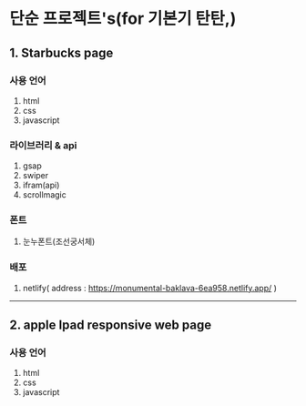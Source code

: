 # 단순 프로젝트's(for 기본기 탄탄,)

## 1. Starbucks page

### 사용 언어
1. html
2. css
3. javascript
   
### 라이브러리 & api
1. gsap
2. swiper
3. ifram(api)
4. scrollmagic
   
### 폰트
1. 눈누폰트(조선궁서체)
   
### 배포
1. netlify( address : https://monumental-baklava-6ea958.netlify.app/ )

---       

## 2. apple Ipad responsive web page

### 사용 언어
1. html
2. css
3. javascript
